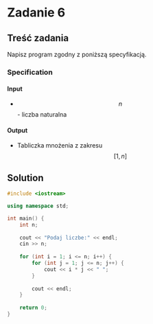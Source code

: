 # Zadanie 6

## Treść zadania

Napisz program zgodny z poniższą specyfikacją.

### Specification

#### Input

* $$n$$ - liczba naturalna

#### Output

* Tabliczka mnożenia z zakresu $$[1,n]$$

## Solution

```cpp
#include <iostream>

using namespace std;

int main() {
    int n;
    
    cout << "Podaj liczbe:" << endl;
    cin >> n;
    
    for (int i = 1; i <= n; i++) {
        for (int j = 1; j <= n; j++) {
            cout << i * j << " ";
        }
        
        cout << endl;
    }
    
    return 0;
}
```
